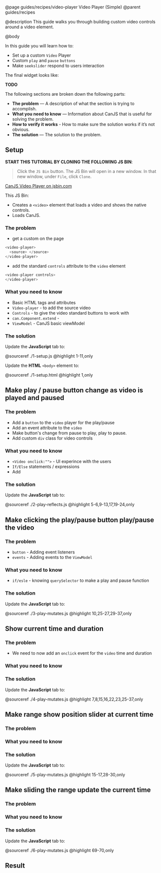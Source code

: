 @page guides/recipes/video-player Video Player (Simple)
@parent guides/recipes

@description This guide walks you through building custom video
controls around a video element.


@body




In this guide you will learn how to:

- Set up a custom `Video` Player
- Custom `play` and `pause` `buttons`
- Make `seekslider` respond to users interaction  


The final widget looks like:


__TODO__

The following sections are broken down the following parts:

- __The problem__ — A description of what the section is trying to accomplish.
- __What you need to know__ — Information about CanJS that is useful for solving the problem.
- __How to verify it works__ - How to make sure the solution works if it’s not obvious.
- __The solution__ — The solution to the problem.

## Setup ##

__START THIS TUTORIAL BY CLONING THE FOLLOWING JS BIN__:

> Click the `JS Bin` button.  The JS Bin will open in a new window. In that new window, under `File`, click `Clone`.

<a class="jsbin-embed" href="http://jsbin.com/gejokos/1/edit?html,css,output">CanJS Video Player on jsbin.com</a>

This JS Bin:

- Creates a `<video>` element that loads a video and shows the native controls.
- Loads CanJS.


### The problem

- get a custom <video-player> on the page

```js
<video-player>
  <source> </source>
</video-player>
```

- add the standard `controls` attribute to the `video` element

```js
<video-player controls>
</video-player>
```


### What you need to know

- Basic HTML tags and attributes
- `Video-player` - to add the source video
- `Controls` - to give the video standard buttons to work with
- `can.Component.extend` -
- `ViewModel` - CanJS basic viewModel
### The solution

Update the __JavaScript__ tab to:

@sourceref ./1-setup.js
@highlight 1-11,only

Update the __HTML__ `<body>` element to:

@sourceref ./1-setup.html
@highlight 1,only



## Make play / pause button change as video is played and paused ##

### The problem

- Add a `button` to the `video` player for the play/pause
- Add an event attribute to the `video`
- Make button's change from pause to play, play to pause.
- Add custom `div` class for video controls

### What you need to know

- `<Video onclick:"">` - UI experince with the users
- `If/Else` statements / expressions
- Add

### The solution

Update the __JavaScript__ tab to:

@sourceref ./2-play-reflects.js
@highlight 5-6,9-13,17,19-24,only


## Make clicking the play/pause button play/pause the video ##

### The problem

- `button` - Adding event listeners
- `events` - Adding events to the `ViewModel`

### What you need to know

- `if/esle` - knowing `querySelector` to make a play and pause function 

### The solution

Update the __JavaScript__ tab to:

@sourceref ./3-play-mutates.js
@highlight 10,25-27,29-37,only


## Show current time and duration ##

### The problem

- We need to now add an `onclick` event for the `video` time and duration

### What you need to know

### The solution

Update the __JavaScript__ tab to:

@sourceref ./4-play-mutates.js
@highlight 7,8,15,16,22,23,25-37,only


## Make range show position slider at current time ##

### The problem

### What you need to know

### The solution

Update the __JavaScript__ tab to:

@sourceref ./5-play-mutates.js
@highlight 15-17,28-30,only


## Make sliding the range update the current time ##

### The problem

### What you need to know

### The solution

Update the __JavaScript__ tab to:

@sourceref ./6-play-mutates.js
@highlight 69-70,only

## Result

<script src="https://static.jsbin.com/js/embed.min.js?4.1.2"></script>
